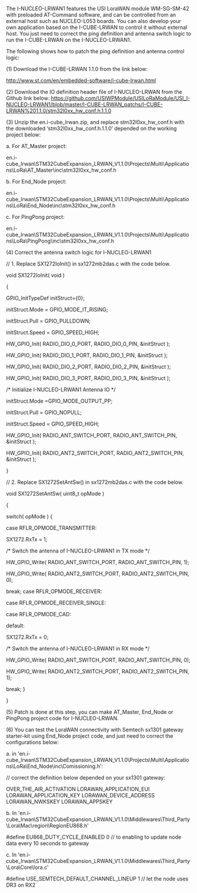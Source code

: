 
The I-NUCLEO-LRWAN1 features the USI LoraWAN module WM-SG-SM-42 with preloaded AT-Command software, and can be controlled from an external host such as NUCLEO-L053 boards. You can also develop your own application based on the I-CUBE-LRWAN to control it without external host. You just need to correct the ping definition and antenna switch logic to run the I-CUBE-LRWAN on the I-NUCLEO-LRWAN1.

The following shows how to patch the ping definition and antenna control logic:

(1)	Download the I-CUBE-LRWAN 1.1.0 from the link below:

http://www.st.com/en/embedded-software/i-cube-lrwan.html

(2)	Download the IO definition header file of I-NUCLEO-LRWAN from the Github link below: https://github.com/USIWPModule/USILoRaModule/USI_I-NUCLEO-LRWAN1/blob/master/I-CUBE-LRWAN_patchs/I-CUBE-LRWAN%201.1.0/stm32l0xx_hw_conf.h.1.1.0

(3)	Unzip the en.i-cube_lrwan.zip, and replace stm32l0xx_hw_conf.h with the downloaded ‘stm32l0xx_hw_conf.h.1.1.0’ depended on the working project below:

a.	For AT_Master project:

en.i-cube_lrwan\STM32CubeExpansion_LRWAN_V1.1.0\Projects\Multi\Applications\LoRa\AT_Master\inc\stm32l0xx_hw_conf.h

b. For End_Node project:

en.i-cube_lrwan\STM32CubeExpansion_LRWAN_V1.1.0\Projects\Multi\Applications\LoRa\End_Node\inc\stm32l0xx_hw_conf.h

c. For PingPong project:

en.i-cube_lrwan\STM32CubeExpansion_LRWAN_V1.1.0\Projects\Multi\Applications\LoRa\PingPong\inc\stm32l0xx_hw_conf.h

(4)	Correct the antenna switch logic for I-NUCLEO-LRWAN1

// 1. Replace SX1272IoInit() in sx1272mb2das.c with the code below.

void SX1272IoInit( void )

{

GPIO_InitTypeDef initStruct={0};

initStruct.Mode = GPIO_MODE_IT_RISING;

initStruct.Pull = GPIO_PULLDOWN;

initStruct.Speed = GPIO_SPEED_HIGH;

HW_GPIO_Init( RADIO_DIO_0_PORT, RADIO_DIO_0_PIN, &initStruct );

HW_GPIO_Init( RADIO_DIO_1_PORT, RADIO_DIO_1_PIN, &initStruct );

HW_GPIO_Init( RADIO_DIO_2_PORT, RADIO_DIO_2_PIN, &initStruct );

HW_GPIO_Init( RADIO_DIO_3_PORT, RADIO_DIO_3_PIN, &initStruct );

/* Initialize I-NUCLEO-LRWAN1 Antenna IO */

initStruct.Mode =GPIO_MODE_OUTPUT_PP;

initStruct.Pull = GPIO_NOPULL;

initStruct.Speed = GPIO_SPEED_HIGH;

HW_GPIO_Init( RADIO_ANT_SWITCH_PORT, RADIO_ANT_SWITCH_PIN, &initStruct );

HW_GPIO_Init( RADIO_ANT2_SWITCH_PORT, RADIO_ANT2_SWITCH_PIN, &initStruct );

}

// 2. Replace SX1272SetAntSw() in sx1272mb2das.c with the code below.

void SX1272SetAntSw( uint8_t opMode )

{

switch( opMode ) {

case RFLR_OPMODE_TRANSMITTER:

SX1272.RxTx = 1;

/* Switch the antenna of I-NUCLEO-LRWAN1 in TX mode */

HW_GPIO_Write( RADIO_ANT_SWITCH_PORT, RADIO_ANT_SWITCH_PIN, 1);

HW_GPIO_Write( RADIO_ANT2_SWITCH_PORT, RADIO_ANT2_SWITCH_PIN, 0);

break;
case RFLR_OPMODE_RECEIVER:

case RFLR_OPMODE_RECEIVER_SINGLE:

case RFLR_OPMODE_CAD:

default:

SX1272.RxTx = 0;

/* Switch the antenna of I-NUCLEO-LRWAN1 in RX mode */

HW_GPIO_Write( RADIO_ANT_SWITCH_PORT, RADIO_ANT_SWITCH_PIN, 0);

HW_GPIO_Write( RADIO_ANT2_SWITCH_PORT, RADIO_ANT2_SWITCH_PIN, 1);

break;
}

}

(5)	Patch is done at this step, you can make AT_Master, End_Node or PingPong project code for I-NUCLEO-LRWAN.

(6)	You can test the LoraWAN connectivity with Semtech sx1301 gateway starter-kit using End_Node project code, and just need to correct the configurations below:

a.	in 'en.i-cube_lrwan\STM32CubeExpansion_LRWAN_V1.1.0\Projects\Multi\Applications\LoRa\End_Node\inc\Comissioning.h':

// correct the definition below depended on your sx1301 gateway:

OVER_THE_AIR_ACTIVATION LORAWAN_APPLICATION_EUI LORAWAN_APPLICATION_KEY LORAWAN_DEVICE_ADDRESS LORAWAN_NWKSKEY LORAWAN_APPSKEY

b.	In 'en.i-cube_lrwan\STM32CubeExpansion_LRWAN_V1.1.0\Middlewares\Third_Party\Lora\Mac\region\RegionEU868.h'

#define EU868_DUTY_CYCLE_ENABLED 0 // to enabling to update node data every 10 seconds to gateway

c.	In 'en.i-cube_lrwan\STM32CubeExpansion_LRWAN_V1.1.0\Middlewares\Third_Party\Lora\Core\lora.c'

#define USE_SEMTECH_DEFAULT_CHANNEL_LINEUP 1 // let the node uses DR3 on RX2
